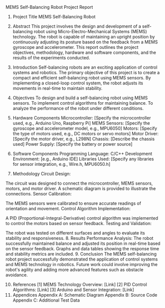 MEMS Self-Balancing Robot Project Report
1. Project Title
MEMS Self-Balancing Robot

2. Abstract
This project involves the design and development of a self-balancing robot using Micro-Electro-Mechanical Systems (MEMS) technology. The robot is capable of maintaining an upright position by continuously adjusting its posture based on the feedback from a MEMS gyroscope and accelerometer. This report outlines the project objectives, methodology, hardware and software components, and the results of the experiments conducted.

3. Introduction
Self-balancing robots are an exciting application of control systems and robotics. The primary objective of this project is to create a compact and efficient self-balancing robot using MEMS sensors. By implementing a closed-loop control system, the robot adjusts its movements in real-time to maintain stability.

4. Objectives
To design and build a self-balancing robot using MEMS sensors.
To implement control algorithms for maintaining balance.
To analyze the performance of the robot under different conditions.
5. Hardware Components
Microcontroller: [Specify the microcontroller used, e.g., Arduino Uno, Raspberry Pi]
MEMS Sensors: [Specify the gyroscope and accelerometer model, e.g., MPU6050]
Motors: [Specify the type of motors used, e.g., DC motors or servo motors]
Motor Driver: [Specify the motor driver, e.g., L298N]
Chassis: [Describe the chassis used]
Power Supply: [Specify the battery or power source]
6. Software Components
Programming Language: C/C++
Development Environment: [e.g., Arduino IDE]
Libraries Used:
[Specify any libraries for sensor integration, e.g., Wire.h, MPU6050.h]
7. Methodology
Circuit Design:

The circuit was designed to connect the microcontroller, MEMS sensors, motors, and motor driver.
A schematic diagram is provided to illustrate the connections.
Sensor Calibration:

The MEMS sensors were calibrated to ensure accurate readings of orientation and movement.
Control Algorithm Implementation:

A PID (Proportional-Integral-Derivative) control algorithm was implemented to control the motors based on sensor feedback.
Testing and Validation:

The robot was tested on different surfaces and angles to evaluate its stability and responsiveness.
8. Results
Performance Analysis:
The robot successfully maintained balance and adjusted its position in real-time based on the sensor feedback.
Graphs and data tables showing the response time and stability metrics are included.
9. Conclusion
The MEMS self-balancing robot project successfully demonstrated the application of control systems and MEMS technology in robotics. Future work could involve improving the robot's agility and adding more advanced features such as obstacle avoidance.

10. References
[1] MEMS Technology Overview: [Link]
[2] PID Control Algorithms: [Link]
[3] Arduino and Sensor Integration: [Link]
11. Appendices
Appendix A: Schematic Diagram
Appendix B: Source Code
Appendix C: Additional Test Data
